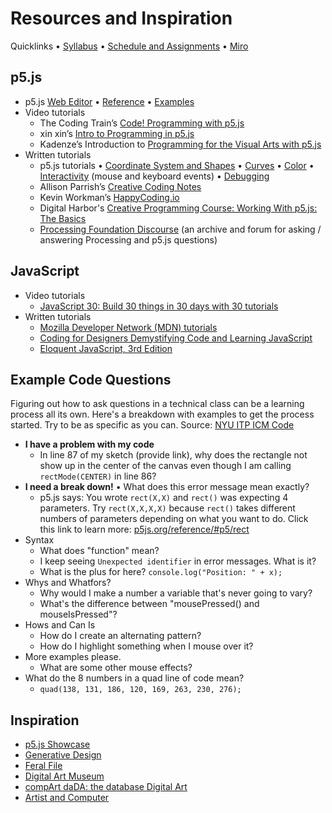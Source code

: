 # Resources and Inspiration

Quicklinks • [Syllabus](https://github.com/ellennickles/programming-for-artists-s22) • [Schedule and Assignments](https://github.com/ellennickles/programming-for-artists-s22/blob/main/schedule-assignments.md) • [Miro](https://tinyurl.com/pfa-s22-miro)

## p5.js
- p5.js [Web Editor](https://editor.p5js.org/) • [Reference](https://p5js.org/reference/) • [Examples](https://p5js.org/examples/) 
- Video tutorials
    - The Coding Train’s [Code! Programming with p5.js](https://thecodingtrain.com/beginners/p5js/)
    - xin xin’s [Intro to Programming in p5.js](https://www.youtube.com/playlist?list=PLT233rQkMw761t_nQ_6GkejNT1g3Ew4PU)
    - Kadenze’s Introduction to [Programming for the Visual Arts with p5.js](https://www.kadenze.com/courses/introduction-to-programming-for-the-visual-arts-with-p5-js/info)
- Written tutorials
    - p5.js tutorials • [Coordinate System and Shapes](https://p5js.org/learn/coordinate-system-and-shapes.html) • [Curves](https://p5js.org/learn/curves.html) • [Color](https://p5js.org/learn/color.html) • [Interactivity](https://p5js.org/learn/interactivity.html) (mouse and keyboard events) • [Debugging](https://p5js.org/learn/debugging.html)
    - Allison Parrish’s [Creative Coding Notes](https://creative-coding.decontextualize.com/)
    - Kevin Workman’s [HappyCoding.io](https://happycoding.io/)
    - Digital Harbor's [Creative Programming Course: Working With p5.js: The Basics](https://learn.digitalharbor.org/courses/creative-programming/lessons/working-with-p5-js-the-basics/)
    - [Processing Foundation Discourse](https://discourse.processing.org/) (an archive and forum for asking / answering Processing and p5.js questions)

## JavaScript
- Video tutorials
    - [JavaScript 30: Build 30 things in 30 days with 30 tutorials](https://javascript30.com/)
- Written tutorials
    - [Mozilla Developer Network (MDN) tutorials](https://developer.mozilla.org/en-US/docs/Web/JavaScript#tutorials)
    - [Coding for Designers Demystifying Code and Learning JavaScript](https://codingfordesignersbook.com/)
    - [Eloquent JavaScript, 3rd Edition](https://eloquentjavascript.net/)

## Example Code Questions
Figuring out how to ask questions in a technical class can be a learning process all its own. Here's a breakdown with examples to get the process started. Try to be as specific as you can. Source: [NYU ITP ICM Code](https://github.com/ITPNYU/ICM-2019-Code/wiki/Example-Questions)

- **I have a problem with my code**
    - In line 87 of my sketch (provide link), why does the rectangle not show up in the center of the canvas even though I am calling `rectMode(CENTER)` in line 86?
- **I need a break down!** • What does this error message mean exactly?
    - p5.js says: You wrote `rect(X,X)` and `rect()` was expecting 4 parameters. Try `rect(X,X,X,X)` because `rect()` takes different numbers of parameters depending on what you want to do. Click this link to learn more: [p5js.org/reference/#p5/rect](https://p5js.org/reference/#p5/rect)
- Syntax
    - What does "function" mean?
    - I keep seeing `Unexpected identifier` in error messages. What is it?
    - What is the plus for here? `console.log("Position: " + x);`
- Whys and Whatfors?
    - Why would I make a number a variable that's never going to vary?
    - What's the difference between "mousePressed() and mouseIsPressed"?
- Hows and Can Is
    - How do I create an alternating pattern?
    - How do I highlight something when I mouse over it?
- More examples please.
    - What are some other mouse effects?
- What do the 8 numbers in a quad line of code mean?
    - `quad(138, 131, 186, 120, 169, 263, 230, 276);`

## Inspiration
- [p5.js Showcase](https://p5js.org/showcase/)
- [Generative Design](http://www.generative-gestaltung.de/2/#sketches)
- [Feral File](https://feralfile.com/exhibitions)
- [Digital Art Museum](https://dam.org/museum/)
- [compArt daDA: the database Digital Art](http://dada.compart-bremen.de/)
- [Artist and Computer](https://www.atariarchives.org/artist/)
